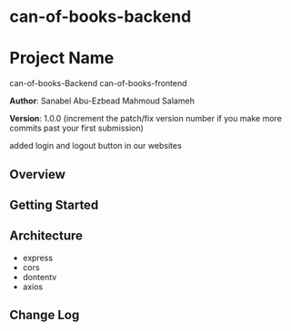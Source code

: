 # can-of-books-backend
# Project Name
can-of-books-Backend
can-of-books-frontend

**Author**: 
Sanabel Abu-Ezbead 
Mahmoud Salameh

**Version**: 1.0.0 (increment the patch/fix version number if you make more commits past your first submission)

added login and logout button in our websites

## Overview
<!-- Provide a high level overview of what this application is and why you are building it, beyond the fact that it's an assignment for this class. (i.e. What's your problem domain?) -->

## Getting Started
<!-- What are the steps that a user must take in order to build this app on their own machine and get it running? -->

## Architecture
<!-- Provide a detailed description of the application design. What technologies (languages, libraries, etc) you're using, and any other relevant design information. -->
* express
* cors
* dontentv
* axios
## Change Log
<!-- Use this area to document the iterative changes made to your application as each feature is successfully implemented. Use time stamps. Here's an example: